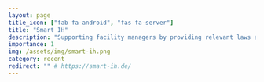 ```yaml
---
layout: page
title_icon: ["fab fa-android", "fas fa-server"]
title: "Smart IH"
description: "Supporting facility managers by providing relevant laws and regulations for maintainance procedures. Android app + backend server."
importance: 1
img: /assets/img/smart-ih.png
category: recent
redirect: "" # https://smart-ih.de/
---
```

